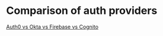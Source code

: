 # Comparison of auth providers

[Auth0 vs Okta vs Firebase vs Cognito](/best-auth-comparison-auth0-okta-firebase-cognito)
